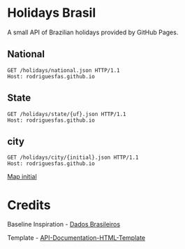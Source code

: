 # Holidays Brasil
A small API of Brazilian holidays provided by GitHub Pages.

## National

    GET /holidays/national.json HTTP/1.1
    Host: rodriguesfas.github.io

## State

    GET /holidays/state/{uf}.json HTTP/1.1
    Host: rodriguesfas.github.io

## city

    GET /holidays/city/{initial}.json HTTP/1.1
    Host: rodriguesfas.github.io

[Map initial](https://www.embratel.com.br/documento/codigos_ddd.pdf)

# Credits

Baseline Inspiration - [Dados Brasileiros](https://github.com/dadosbr)

Template - [API-Documentation-HTML-Template](https://github.com/ticlekiwi/API-Documentation-HTML-Template)
